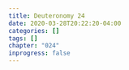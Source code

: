 ```yaml
---
title: Deuteronomy 24
date: 2020-03-28T20:22:20-04:00
categories: []
tags: []
chapter: "024"
inprogress: false
---
```


